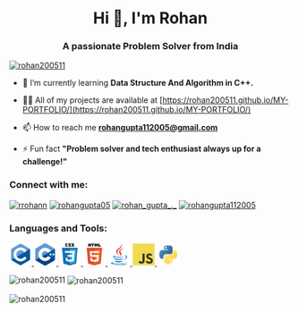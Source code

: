 <h1 align="center">Hi 👋, I'm Rohan</h1>
<h3 align="center">A passionate Problem Solver from India</h3>

<p align="left"> <a href="https://github.com/ryo-ma/github-profile-trophy"><img src="https://github-profile-trophy.vercel.app/?username=rohan200511" alt="rohan200511" /></a> </p>

- 🌱 I’m currently learning **Data Structure And Algorithm in C++.**

- 👨‍💻 All of my projects are available at [https://rohan200511.github.io/MY-PORTFOLIO/](https://rohan200511.github.io/MY-PORTFOLIO/)

- 📫 How to reach me **rohangupta112005@gmail.com**

- ⚡ Fun fact **"Problem solver and tech enthusiast always up for a challenge!"**

<h3 align="left">Connect with me:</h3>
<p align="left">
<a href="https://linkedin.com/in/rrohann" target="blank"><img align="center" src="https://raw.githubusercontent.com/rahuldkjain/github-profile-readme-generator/master/src/images/icons/Social/linked-in-alt.svg" alt="rrohann" height="30" width="40" /></a>
<a href="https://fb.com/rohangupta05" target="blank"><img align="center" src="https://raw.githubusercontent.com/rahuldkjain/github-profile-readme-generator/master/src/images/icons/Social/facebook.svg" alt="rohangupta05" height="30" width="40" /></a>
<a href="https://instagram.com/rohan_gupta_._" target="blank"><img align="center" src="https://raw.githubusercontent.com/rahuldkjain/github-profile-readme-generator/master/src/images/icons/Social/instagram.svg" alt="rohan_gupta_._" height="30" width="40" /></a>
<a href="https://www.leetcode.com/rohangupta112005" target="blank"><img align="center" src="https://raw.githubusercontent.com/rahuldkjain/github-profile-readme-generator/master/src/images/icons/Social/leet-code.svg" alt="rohangupta112005" height="30" width="40" /></a>
</p>

<h3 align="left">Languages and Tools:</h3>
<p align="left"> <a href="https://www.cprogramming.com/" target="_blank" rel="noreferrer"> <img src="https://raw.githubusercontent.com/devicons/devicon/master/icons/c/c-original.svg" alt="c" width="40" height="40"/> </a> <a href="https://www.w3schools.com/cpp/" target="_blank" rel="noreferrer"> <img src="https://raw.githubusercontent.com/devicons/devicon/master/icons/cplusplus/cplusplus-original.svg" alt="cplusplus" width="40" height="40"/> </a> <a href="https://www.w3schools.com/css/" target="_blank" rel="noreferrer"> <img src="https://raw.githubusercontent.com/devicons/devicon/master/icons/css3/css3-original-wordmark.svg" alt="css3" width="40" height="40"/> </a> <a href="https://www.w3.org/html/" target="_blank" rel="noreferrer"> <img src="https://raw.githubusercontent.com/devicons/devicon/master/icons/html5/html5-original-wordmark.svg" alt="html5" width="40" height="40"/> </a> <a href="https://www.java.com" target="_blank" rel="noreferrer"> <img src="https://raw.githubusercontent.com/devicons/devicon/master/icons/java/java-original.svg" alt="java" width="40" height="40"/> </a> <a href="https://developer.mozilla.org/en-US/docs/Web/JavaScript" target="_blank" rel="noreferrer"> <img src="https://raw.githubusercontent.com/devicons/devicon/master/icons/javascript/javascript-original.svg" alt="javascript" width="40" height="40"/> </a> <a href="https://www.python.org" target="_blank" rel="noreferrer"> <img src="https://raw.githubusercontent.com/devicons/devicon/master/icons/python/python-original.svg" alt="python" width="40" height="40"/> </a> </p>

<p><img align="left" src="https://github-readme-stats.vercel.app/api/top-langs?username=rohan200511&show_icons=true&locale=en&layout=compact" alt="rohan200511" /></p>

<p>&nbsp;<img align="center" src="https://github-readme-stats.vercel.app/api?username=rohan200511&show_icons=true&locale=en" alt="rohan200511" /></p>

<p><img align="center" src="https://github-readme-streak-stats.herokuapp.com/?user=rohan200511&" alt="rohan200511" /></p>
